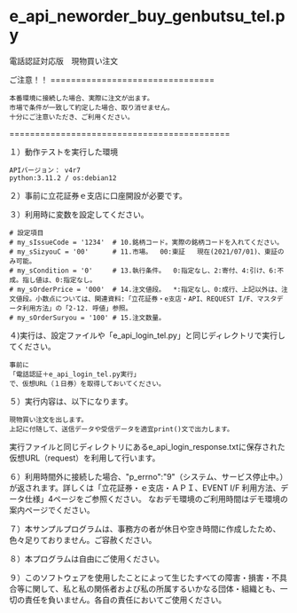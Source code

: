 # e_api_neworder_buy_genbutsu_tel.py
電話認証対応版　現物買い注文


ご注意！！ ================================

	本番環境に接続した場合、実際に注文が出ます。
	市場で条件が一致して約定した場合、取り消せません。
	十分にご注意いただき、ご利用ください。

===========================================



１）動作テストを実行した環境

	APIバージョン： v4r7
	python:3.11.2 / os:debian12

２）事前に立花証券ｅ支店に口座開設が必要です。
  
３）利用時に変数を設定してください。

 	# 設定項目
	# my_sIssueCode = '1234'  # 10.銘柄コード。実際の銘柄コードを入れてください。
	# my_sSizyouC = '00'      # 11.市場。  00:東証   現在(2021/07/01)、東証のみ可能。
	# my_sCondition = '0'     # 13.執行条件。  0:指定なし、2:寄付、4:引け、6:不成。指し値は、0:指定なし。
	# my_sOrderPrice = '000'  # 14.注文値段。  *:指定なし、0:成行、上記以外は、注文値段。小数点については、関連資料:「立花証券・e支店・API、REQUEST I/F、マスタデータ利用方法」の「2-12. 呼値」参照。
	# my_sOrderSuryou = '100' # 15.注文数量。

４)実行は、設定ファイルや「e_api_login_tel.py」と同じディレクトリで実行してください。

	事前に
 	「電話認証＋e_api_login_tel.py実行」
  	で、仮想URL（１日券）を取得しておいてください。

５）実行内容は、以下になります。

	現物買い注文を出します。
	上記に付随して、送信データや受信データを適宜print()文で出力します。

実行ファイルと同じディレクトリにあるe_api_login_response.txtに保存された仮想URL（request）を利用して行います。

６）利用時間外に接続した場合、"p_errno":"9"（システム、サービス停止中。）が返されます。詳しくは「立花証券・ｅ支店・ＡＰＩ、EVENT I/F 利用方法、データ仕様」4ページをご参照ください。
なおデモ環境のご利用時間はデモ環境の案内ページでください。

７）本サンプルプログラムは、事務方の者が休日や空き時間に作成したため、色々足りておりません。ご容赦ください。

８）本プログラムは自由にご使用ください。

９）このソフトウェアを使用したことによって生じたすべての障害・損害・不具合等に関して、私と私の関係者および私の所属するいかなる団体・組織とも、一切の責任を負いません。各自の責任においてご使用ください。
 
